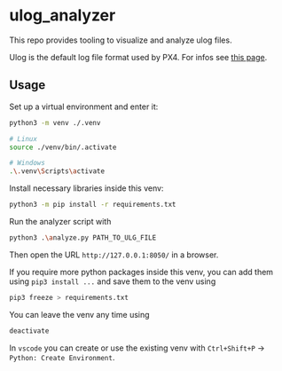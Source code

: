 # ulog_analyzer

This repo provides tooling to visualize and analyze ulog files.

Ulog is the default log file format used by PX4. For infos see [this page](https://docs.px4.io/main/en/dev_log/ulog_file_format.html).

## Usage

Set up a virtual environment and enter it:

```bash
python3 -m venv ./.venv

# Linux
source ./venv/bin/.activate

# Windows
.\.venv\Scripts\activate
```

Install necessary libraries inside this venv:

```bash
python3 -m pip install -r requirements.txt
```

Run the analyzer script with

```bash
python3 .\analyze.py PATH_TO_ULG_FILE
```

Then open the URL `http://127.0.0.1:8050/` in a browser.

If you require more python packages inside this venv, you can add them using `pip3 install ...` and save them to the venv using

```bash
pip3 freeze > requirements.txt
``````

You can leave the venv any time using

```bash
deactivate
```

In `vscode` you can create or use the existing venv with `Ctrl+Shift+P` -> `Python: Create Environment`.
